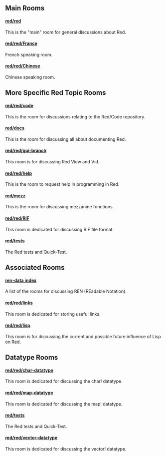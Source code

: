 
## Main Rooms 

#### [red/red](https://gitter.im/red/red)
This is the "main" room for general discussions about Red.

#### [red/red/France](https://gitter.im/red/red/France)
French speaking room.

#### [red/red/Chinese](https://gitter.im/red/red/Chinese)
Chinese speaking room.

## More Specific Red Topic Rooms

#### [red/red/code](https://gitter.im/red/red/code)
This is the room for discussions relating to the Red/Code repository.

#### [red/docs](https://gitter.im/red/docs)
This is the room for discussing all about documenting Red.

#### [red/red/gui-branch](https://gitter.im/red/red/gui-branch)
This room is for discussing Red View and Vid.

#### [red/red/help](https://gitter.im/red/red/help)
This is the room to request help in programming in Red.

#### [red/mezz](https://gitter.im/red/mezz)
This is the room for discussing mezzanine functions.

#### [red/red/RIF](https://gitter.im/red/red/RIF)
This room is dedicated for discussing RIF file format.

#### [red/tests](https://gitter.im/red/tests)
The Red tests and Quick-Test.

## Associated Rooms

#### [ren-data index](https://github.com/Ren-data/Ren/wiki/Gitter-Room-Index)
A list of the rooms for discussing REN (REadable Notation).

#### [red/red/links](https://gitter.im/red/red/links)
This room is dedicated for storing useful links.

#### [red/red/lisp](https://gitter.im/red/red/lisp)
This room is for discussing the current and possible future influence of Lisp on Red.

## Datatype Rooms

#### [red/red/char-datatype](https://gitter.im/red/red/char-datatype)
This room is dedicated for discussing the char! datatype.

#### [red/red/map-datatype](https://gitter.im/red/red/map-datatype)
This room is dedicated for discussing the map! datatype.


#### [red/tests](https://gitter.im/red/tests)
The Red tests and Quick-Test.

#### [red/red/vector-datatype](https://gitter.im/red/red/vector-datatype)
This room is dedicated for discussing the vector! datatype.


